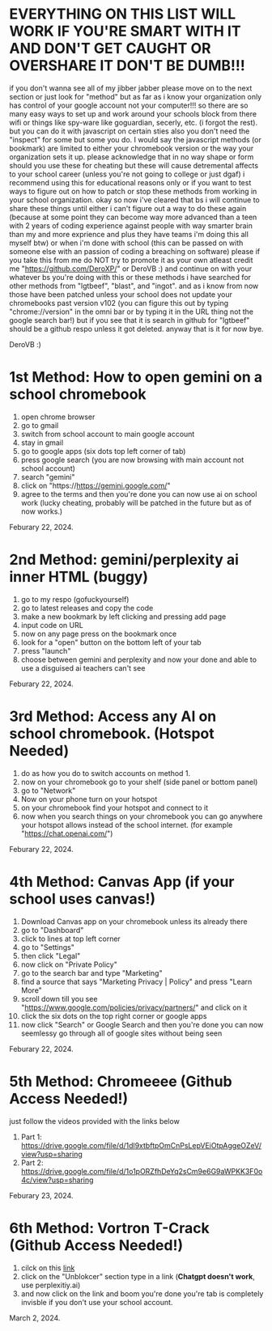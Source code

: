 # EVERYTHING ON THIS LIST WILL WORK IF YOU'RE SMART WITH IT AND DON'T GET CAUGHT OR OVERSHARE IT DON'T BE DUMB!!!
if you don't wanna see all of my jibber jabber please move on to the next section or just look for "method" but as far as i know your organization only has control of your google account not your computer!!! so there are so many easy ways to set up and work around your schools block from there wifi or things like spy-ware like goguardian, secerly, etc. (i forgot the rest). but you can do it with javascript on certain sties also you don't need the "inspect" for some but some you do. I would say the javascript methods (or bookmark) are limited to either your chromebook version or the way your organization sets it up. please acknowledge that in no way shape or form should you use these for cheating but these will cause detremental affects to your school career (unless you're not going to college or just dgaf) i recommend using this for educational reasons only or if you want to test ways to figure out on how to patch or stop these methods from working in your school organization. okay so now i've cleared that bs i will continue to share these things until either i can't figure out a way to do these again (because at some point they can become way more advanced than a teen with 2 years of coding experience against people with way smarter brain than my and more exprience and plus they have teams i'm doing this all myself btw) or when i'm done with school (this can be passed on with someone else with an passion of coding a breaching on software) please if you take this from me do NOT try to promote it as your own atleast credit me "https://github.com/DeroXP/" or DeroVB :) and continue on with your whatever bs you're doing with this or these methods i have searched for other methods from "lgtbeef", "blast", and "ingot". and as i know from now those have been patched unless your school does not update your chromebooks past version v102 (you can figure this out by typing "chrome://version" in the omni bar or by typing it in the URL thing not the google search bar!) but if you see that it is search in github for "lgtbeef" should be a github respo unless it got deleted. anyway that is it for now bye.

DeroVB :)

# 1st Method: How to open gemini on a school chromebook

1. open chrome browser
2. go to gmail
3. switch from school account to main google account
4. stay in gmail
5. go to google apps (six dots top left corner of tab)
6. press google search (you are now browsing with main account not school account)
7. search "gemini"
8. click on "https://https://gemini.google.com/"
9. agree to the terms and then you're done you can now use ai on school work (lucky cheating, probably will be patched in the future but as of now works.)

Feburary 22, 2024.

# 2nd Method: gemini/perplexity ai inner HTML (buggy)

1. go to my respo (gofuckyourself)
2. go to latest releases and copy the code
3. make a new bookmark by left clicking and pressing add page
4. input code on URL
5. now on any page press on the bookmark once
6. look for a "open" button on the bottom left of your tab
7. press "launch"
8. choose between gemini and perplexity and now your done and able to use a disguised ai teachers can't see

Feburary 22, 2024.

# 3rd Method: Access any AI on school chromebook. (Hotspot Needed)

1. do as how you do to switch accounts on method 1.
2. now on your chromebook go to your shelf (side panel or bottom panel)
3. go to "Network"
4. Now on your phone turn on your hotspot
5. on your chromebook find your hotspot and connect to it
6. now when you search things on your chromebook you can go anywhere your hotspot allows instead of the school internet. (for example "https://chat.openai.com/")

Feburary 22, 2024.

# 4th Method: Canvas App (if your school uses canvas!)

1. Download Canvas app on your chromebook unless its already there
2. go to "Dashboard"
3. click to lines at top left corner
4. go to "Settings"
5. then click "Legal"
6. now click on "Private Policy"
7. go to the search bar and type "Marketing"
8. find a source that says "Marketing Privacy | Policy" and press "Learn More"
9. scroll down till you see "https://www.google.com/policies/privacy/partners/" and click on it
10. click the six dots on the top right corner or google apps
11. now click "Search" or Google Search and then you're done you can now seemlessy go through all of google sites without being seen

Feburary 22, 2024.

# 5th Method: Chromeeee (Github Access Needed!)

just follow the videos provided with the links below

1. Part 1: https://drive.google.com/file/d/1dl9xtbftpOmCnPsLepVEiOtpAggeOZeV/view?usp=sharing
2. Part 2: https://drive.google.com/file/d/1o1pORZfhDeYq2sCm9e6G9aWPKK3F0o4c/view?usp=sharing

Feburary 23, 2024.

# 6th Method: Vortron T-Crack (Github Access Needed!)

1. cilck on this [link](https://vortron-rd.github.io/T-Crack/)
2. click on the "Unblokcer" section type in a link (**Chatgpt doesn't work**, use perplexitiy.ai)
3. and now click on the link and boom you're done you're tab is completely invisble if you don't use your school account.

March 2, 2024.
